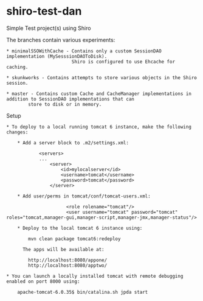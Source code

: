 shiro-test-dan
==============

Simple Test project(s) using Shiro


The branches contain various experiments:

    * minimalSSOWithCache - Contains only a custom SessionDAO implementation (MySesssionDAOToDisk).
                            Shiro is configured to use Ehcache for caching.

    * skunkworks - Contains attempts to store various objects in the Shiro session.

    * master - Contains custom Cache and CacheManager implementations in addition to SessionDAO implementations that can
            store to disk or in memory.


Setup

    * To deploy to a local running tomcat 6 instance, make the following changes:

        * Add a server block to .m2/settings.xml:

                <servers>
                ...
                    <server>
                        <id>mylocalserver</id>
                        <username>tomcat</username>
                        <password>tomcat</password>
                    </server>

        * Add user/perms in tomcat/conf/tomcat-users.xml:

                          <role rolename="tomcat"/>
                          <user username="tomcat" password="tomcat" roles="tomcat,manager-gui,manager-script,manager-jmx,manager-status"/>

        * Deploy to the local tomcat 6 instance using:

            mvn clean package tomcat6:redeploy

          The apps will be available at:

            http://localhost:8080/appone/
            http://localhost:8080/apptwo/

    * You can launch a locally installed tomcat with remote debugging enabled on port 8000 using:

        apache-tomcat-6.0.35$ bin/catalina.sh jpda start
